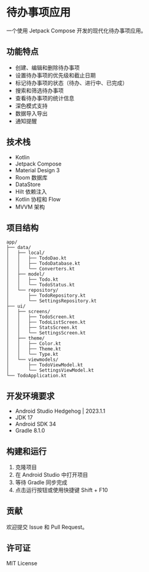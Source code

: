# 待办事项应用

一个使用 Jetpack Compose 开发的现代化待办事项应用。

## 功能特点

- 创建、编辑和删除待办事项
- 设置待办事项的优先级和截止日期
- 标记待办事项的状态（待办、进行中、已完成）
- 搜索和筛选待办事项
- 查看待办事项的统计信息
- 深色模式支持
- 数据导入导出
- 通知提醒

## 技术栈

- Kotlin
- Jetpack Compose
- Material Design 3
- Room 数据库
- DataStore
- Hilt 依赖注入
- Kotlin 协程和 Flow
- MVVM 架构

## 项目结构

```
app/
├── data/
│   ├── local/
│   │   ├── TodoDao.kt
│   │   ├── TodoDatabase.kt
│   │   └── Converters.kt
│   ├── model/
│   │   ├── Todo.kt
│   │   └── TodoStatus.kt
│   └── repository/
│       ├── TodoRepository.kt
│       └── SettingsRepository.kt
├── ui/
│   ├── screens/
│   │   ├── TodoScreen.kt
│   │   ├── TodoListScreen.kt
│   │   ├── StatsScreen.kt
│   │   └── SettingsScreen.kt
│   ├── theme/
│   │   ├── Color.kt
│   │   ├── Theme.kt
│   │   └── Type.kt
│   └── viewmodels/
│       ├── TodoViewModel.kt
│       └── SettingsViewModel.kt
└── TodoApplication.kt
```

## 开发环境要求

- Android Studio Hedgehog | 2023.1.1
- JDK 17
- Android SDK 34
- Gradle 8.1.0

## 构建和运行

1. 克隆项目
2. 在 Android Studio 中打开项目
3. 等待 Gradle 同步完成
4. 点击运行按钮或使用快捷键 Shift + F10

## 贡献

欢迎提交 Issue 和 Pull Request。

## 许可证

MIT License 